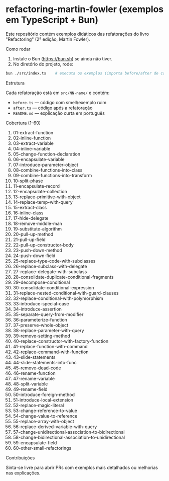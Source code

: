# refactoring-martin-fowler (exemplos em TypeScript + Bun)

Este repositório contém exemplos didáticos das refatorações do livro "Refactoring" (2ª edição, Martin Fowler).

Como rodar

1. Instale o Bun (https://bun.sh) se ainda não tiver.
2. No diretório do projeto, rode:

```bash
bun ./src/index.ts    # executa os exemplos (importa before/after de cada refatoração)
```

Estrutura

Cada refatoração está em `src/NN-name/` e contém:
- `before.ts` — código com smell/exemplo ruim
- `after.ts` — código após a refatoração
- `README.md` — explicação curta em português

Cobertura (1–60)

1. 01-extract-function
2. 02-inline-function
3. 03-extract-variable
4. 04-inline-variable
5. 05-change-function-declaration
6. 06-encapsulate-variable
7. 07-introduce-parameter-object
8. 08-combine-functions-into-class
9. 09-combine-functions-into-transform
10. 10-split-phase
11. 11-encapsulate-record
12. 12-encapsulate-collection
13. 13-replace-primitive-with-object
14. 14-replace-temp-with-query
15. 15-extract-class
16. 16-inline-class
17. 17-hide-delegate
18. 18-remove-middle-man
19. 19-substitute-algorithm
20. 20-pull-up-method
21. 21-pull-up-field
22. 22-pull-up-constructor-body
23. 23-push-down-method
24. 24-push-down-field
25. 25-replace-type-code-with-subclasses
26. 26-replace-subclass-with-delegate
27. 27-replace-delegate-with-subclass
28. 28-consolidate-duplicate-conditional-fragments
29. 29-decompose-conditional
30. 30-consolidate-conditional-expression
31. 31-replace-nested-conditional-with-guard-clauses
32. 32-replace-conditional-with-polymorphism
33. 33-introduce-special-case
34. 34-introduce-assertion
35. 35-separate-query-from-modifier
36. 36-parameterize-function
37. 37-preserve-whole-object
38. 38-replace-parameter-with-query
39. 39-remove-setting-method
40. 40-replace-constructor-with-factory-function
41. 41-replace-function-with-command
42. 42-replace-command-with-function
43. 43-slide-statements
44. 44-slide-statements-into-func
45. 45-remove-dead-code
46. 46-rename-function
47. 47-rename-variable
48. 48-split-variable
49. 49-rename-field
50. 50-introduce-foreign-method
51. 51-introduce-local-extension
52. 52-replace-magic-literal
53. 53-change-reference-to-value
54. 54-change-value-to-reference
55. 55-replace-array-with-object
56. 56-replace-derived-variable-with-query
57. 57-change-unidirectional-association-to-bidirectional
58. 58-change-bidirectional-association-to-unidirectional
59. 59-encapsulate-field
60. 60-other-small-refactorings

Contribuições

Sinta-se livre para abrir PRs com exemplos mais detalhados ou melhorias nas explicações.
